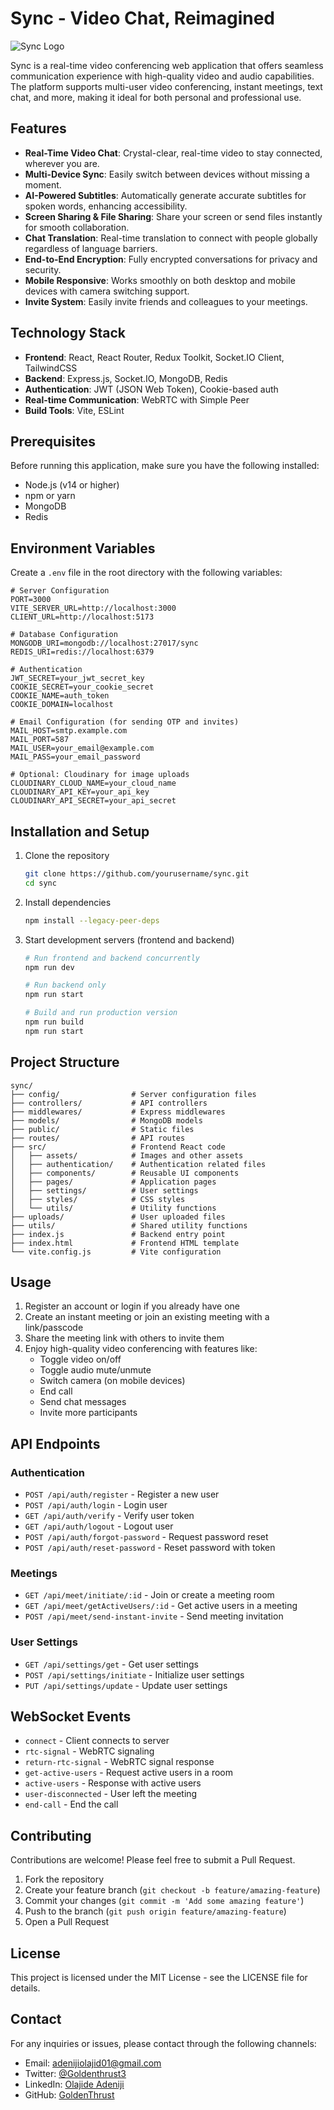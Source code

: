 # Sync - Video Chat, Reimagined

![Sync Logo](./public/sync-logo-white-text.svg)

Sync is a real-time video conferencing web application that offers seamless communication experience with high-quality video and audio capabilities. The platform supports multi-user video conferencing, instant meetings, text chat, and more, making it ideal for both personal and professional use.

## Features

- **Real-Time Video Chat**: Crystal-clear, real-time video to stay connected, wherever you are.
- **Multi-Device Sync**: Easily switch between devices without missing a moment.
- **AI-Powered Subtitles**: Automatically generate accurate subtitles for spoken words, enhancing accessibility.
- **Screen Sharing & File Sharing**: Share your screen or send files instantly for smooth collaboration.
- **Chat Translation**: Real-time translation to connect with people globally regardless of language barriers.
- **End-to-End Encryption**: Fully encrypted conversations for privacy and security.
- **Mobile Responsive**: Works smoothly on both desktop and mobile devices with camera switching support.
- **Invite System**: Easily invite friends and colleagues to your meetings.

## Technology Stack

- **Frontend**: React, React Router, Redux Toolkit, Socket.IO Client, TailwindCSS
- **Backend**: Express.js, Socket.IO, MongoDB, Redis
- **Authentication**: JWT (JSON Web Token), Cookie-based auth
- **Real-time Communication**: WebRTC with Simple Peer
- **Build Tools**: Vite, ESLint

## Prerequisites

Before running this application, make sure you have the following installed:
- Node.js (v14 or higher)
- npm or yarn
- MongoDB
- Redis

## Environment Variables

Create a `.env` file in the root directory with the following variables:

```
# Server Configuration
PORT=3000
VITE_SERVER_URL=http://localhost:3000
CLIENT_URL=http://localhost:5173

# Database Configuration
MONGODB_URI=mongodb://localhost:27017/sync
REDIS_URI=redis://localhost:6379

# Authentication
JWT_SECRET=your_jwt_secret_key
COOKIE_SECRET=your_cookie_secret
COOKIE_NAME=auth_token
COOKIE_DOMAIN=localhost

# Email Configuration (for sending OTP and invites)
MAIL_HOST=smtp.example.com
MAIL_PORT=587
MAIL_USER=your_email@example.com
MAIL_PASS=your_email_password

# Optional: Cloudinary for image uploads
CLOUDINARY_CLOUD_NAME=your_cloud_name
CLOUDINARY_API_KEY=your_api_key
CLOUDINARY_API_SECRET=your_api_secret
```

## Installation and Setup

1. Clone the repository
   ```bash
   git clone https://github.com/yourusername/sync.git
   cd sync
   ```

2. Install dependencies
   ```bash
   npm install --legacy-peer-deps
   ```

3. Start development servers (frontend and backend)
   ```bash
   # Run frontend and backend concurrently
   npm run dev
   
   # Run backend only
   npm run start
   
   # Build and run production version
   npm run build
   npm run start
   ```

## Project Structure

```
sync/
├── config/                # Server configuration files
├── controllers/           # API controllers
├── middlewares/           # Express middlewares
├── models/                # MongoDB models
├── public/                # Static files
├── routes/                # API routes
├── src/                   # Frontend React code
│   ├── assets/            # Images and other assets
│   ├── authentication/    # Authentication related files
│   ├── components/        # Reusable UI components
│   ├── pages/             # Application pages
│   ├── settings/          # User settings
│   ├── styles/            # CSS styles
│   └── utils/             # Utility functions
├── uploads/               # User uploaded files
├── utils/                 # Shared utility functions
├── index.js               # Backend entry point
├── index.html             # Frontend HTML template
└── vite.config.js         # Vite configuration
```

## Usage

1. Register an account or login if you already have one
2. Create an instant meeting or join an existing meeting with a link/passcode
3. Share the meeting link with others to invite them
4. Enjoy high-quality video conferencing with features like:
   - Toggle video on/off
   - Toggle audio mute/unmute
   - Switch camera (on mobile devices)
   - End call
   - Send chat messages
   - Invite more participants

## API Endpoints

### Authentication
- `POST /api/auth/register` - Register a new user
- `POST /api/auth/login` - Login user
- `GET /api/auth/verify` - Verify user token
- `GET /api/auth/logout` - Logout user
- `POST /api/auth/forgot-password` - Request password reset
- `POST /api/auth/reset-password` - Reset password with token

### Meetings
- `GET /api/meet/initiate/:id` - Join or create a meeting room
- `GET /api/meet/getActiveUsers/:id` - Get active users in a meeting
- `POST /api/meet/send-instant-invite` - Send meeting invitation

### User Settings
- `GET /api/settings/get` - Get user settings
- `POST /api/settings/initiate` - Initialize user settings
- `PUT /api/settings/update` - Update user settings

## WebSocket Events

- `connect` - Client connects to server
- `rtc-signal` - WebRTC signaling
- `return-rtc-signal` - WebRTC signal response
- `get-active-users` - Request active users in a room
- `active-users` - Response with active users
- `user-disconnected` - User left the meeting
- `end-call` - End the call

## Contributing

Contributions are welcome! Please feel free to submit a Pull Request.

1. Fork the repository
2. Create your feature branch (`git checkout -b feature/amazing-feature`)
3. Commit your changes (`git commit -m 'Add some amazing feature'`)
4. Push to the branch (`git push origin feature/amazing-feature`)
5. Open a Pull Request

## License

This project is licensed under the MIT License - see the LICENSE file for details.

## Contact

For any inquiries or issues, please contact through the following channels:
- Email: [adenijiolajid01@gmail.com](adenijiolajid01@gmail.com)
- Twitter: [@Goldenthrust3](https://twitter.com/Goldenthrust3)
- LinkedIn: [Olajide Adeniji](https://www.linkedin.com/in/olajide-adeniji/)
- GitHub: [GoldenThrust](https://github.com/GoldenThrust)
